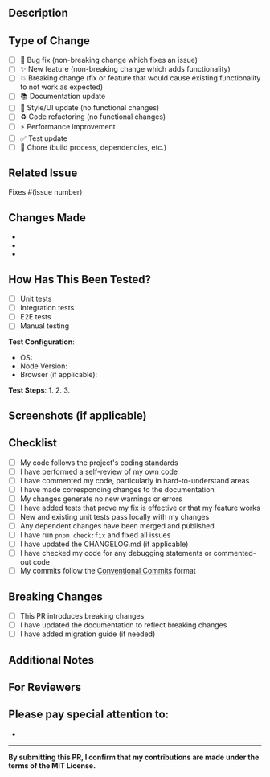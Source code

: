## Description

<!-- Provide a clear and concise description of your changes -->

## Type of Change

<!-- Mark the relevant option with an "x" -->

- [ ] 🐛 Bug fix (non-breaking change which fixes an issue)
- [ ] ✨ New feature (non-breaking change which adds functionality)
- [ ] 💥 Breaking change (fix or feature that would cause existing functionality to not work as expected)
- [ ] 📚 Documentation update
- [ ] 🎨 Style/UI update (no functional changes)
- [ ] ♻️ Code refactoring (no functional changes)
- [ ] ⚡ Performance improvement
- [ ] ✅ Test update
- [ ] 🔧 Chore (build process, dependencies, etc.)

## Related Issue

<!-- Link to the issue this PR addresses -->

Fixes #(issue number)

## Changes Made

<!-- List the key changes made in this PR -->

-
-
-

## How Has This Been Tested?

<!-- Describe the tests you ran and how to reproduce them -->

- [ ] Unit tests
- [ ] Integration tests
- [ ] E2E tests
- [ ] Manual testing

**Test Configuration**:
- OS:
- Node Version:
- Browser (if applicable):

**Test Steps**:
1.
2.
3.

## Screenshots (if applicable)

<!-- Add screenshots to demonstrate the changes -->

## Checklist

<!-- Mark completed items with an "x" -->

- [ ] My code follows the project's coding standards
- [ ] I have performed a self-review of my own code
- [ ] I have commented my code, particularly in hard-to-understand areas
- [ ] I have made corresponding changes to the documentation
- [ ] My changes generate no new warnings or errors
- [ ] I have added tests that prove my fix is effective or that my feature works
- [ ] New and existing unit tests pass locally with my changes
- [ ] Any dependent changes have been merged and published
- [ ] I have run `pnpm check:fix` and fixed all issues
- [ ] I have updated the CHANGELOG.md (if applicable)
- [ ] I have checked my code for any debugging statements or commented-out code
- [ ] My commits follow the [Conventional Commits](https://www.conventionalcommits.org/) format

## Breaking Changes

<!-- If this PR introduces breaking changes, describe them here -->

- [ ] This PR introduces breaking changes
- [ ] I have updated the documentation to reflect breaking changes
- [ ] I have added migration guide (if needed)

## Additional Notes

<!-- Add any additional notes, context, or concerns for reviewers -->

## For Reviewers

<!-- Optional: Specific areas you want reviewers to focus on -->

Please pay special attention to:
-
-

---

**By submitting this PR, I confirm that my contributions are made under the terms of the MIT License.**
